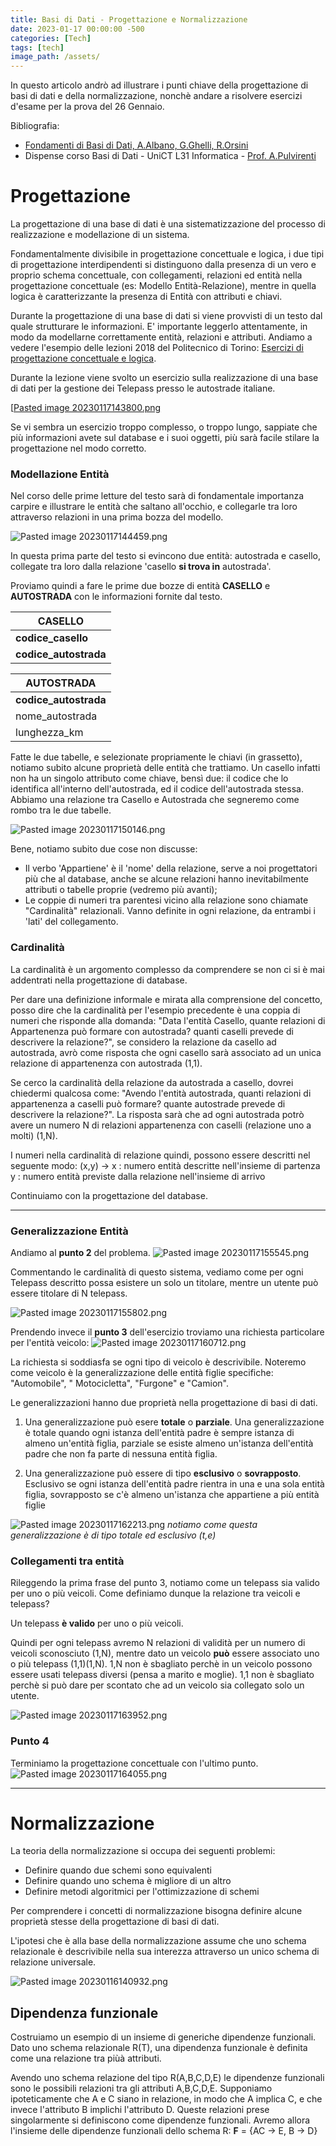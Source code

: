 ```yaml
---
title: Basi di Dati - Progettazione e Normalizzazione
date: 2023-01-17 00:00:00 -500
categories: [Tech]
tags: [tech]
image_path: /assets/
--- 
```


In questo articolo andrò ad illustrare i punti chiave della progettazione di basi di dati e della normalizzazione, nonchè andare a risolvere esercizi d'esame per la prova del 26 Gennaio.

Bibliografia:
- [Fondamenti di Basi di Dati, A.Albano, G.Ghelli, R.Orsini](http://fondamentidibasididati.it/wp-content/uploads/2020/11/FondamentiBD-Edizione-C30-11-21.pdf)
- Dispense corso Basi di Dati - UniCT L31 Informatica - [Prof. A.Pulvirenti](https://www.medclin.unict.it/docenti/alfredo.pulvirenti)

# Progettazione

La progettazione di una base di dati è una sistematizzazione del processo di realizzazione e modellazione di un sistema.

Fondamentalmente divisibile in progettazione concettuale e logica, i due tipi di progettazione interdipendenti si distinguono dalla presenza di un vero e proprio schema concettuale, con collegamenti, relazioni ed entità nella progettazione concettuale (es: Modello Entità-Relazione), mentre in quella logica è caratterizzante la presenza di Entità con attributi e chiavi.

Durante la progettazione di una base di dati si viene provvisti di un testo dal quale strutturare le informazioni. E' importante leggerlo attentamente, in modo da modellarne correttamente entità, relazioni e attributi. Andiamo a vedere l'esempio delle lezioni 2018 del Politecnico di Torino: [Esercizi di progettazione concettuale e logica](https://www.youtube.com/watch?v=c3606AJpiVo).

Durante la lezione viene svolto un esercizio sulla realizzazione di una base di dati per la gestione dei Telepass presso le autostrade italiane.

 [[Pasted image 20230117143800.png](https://raw.githubusercontent.com/mcap0/mcap0.github.io/main/assets/Pasted%20image%2020230117143800.png)

Se vi sembra un esercizio troppo complesso, o troppo lungo, sappiate che più informazioni avete sul database e i suoi oggetti, più sarà facile stilare la progettazione nel modo corretto.

### Modellazione Entità

Nel corso delle prime letture del testo sarà di fondamentale importanza carpire e illustrare le entità che saltano all'occhio, e collegarle tra loro attraverso relazioni in una prima bozza del modello.

![Pasted image 20230117144459.png](https://raw.githubusercontent.com/mcap0/mcap0.github.io/main/assets/Pasted%20image%2020230117144459.png)

In questa prima parte del testo si evincono due entità: autostrada e casello, collegate tra loro dalla relazione 'casello **si trova in** autostrada'.

Proviamo quindi a fare le prime due bozze di entità **CASELLO** e **AUTOSTRADA** con le informazioni fornite dal testo.

| CASELLO               |
| --------------------- |
| **codice_casello**    |
| **codice_autostrada** |

| AUTOSTRADA            |
| --------------------- |
| **codice_autostrada** |
| nome_autostrada       |
| lunghezza_km          |

Fatte le due tabelle, e selezionate propriamente le chiavi (in grassetto), notiamo subito alcune proprietà delle entità che trattiamo. Un casello infatti non ha un singolo attributo come chiave, bensì due: il codice che lo identifica all'interno dell'autostrada, ed il codice dell'autostrada stessa. Abbiamo una relazione tra Casello e Autostrada che segneremo come rombo tra le due tabelle.

![Pasted image 20230117150146.png](https://raw.githubusercontent.com/mcap0/mcap0.github.io/main/assets/Pasted%20image%2020230117150146.png)

Bene, notiamo subito due cose non discusse:
- Il verbo 'Appartiene' è il 'nome' della relazione, serve a noi progettatori più che al database, anche se alcune relazioni hanno inevitabilmente attributi o tabelle proprie (vedremo più avanti);
- Le coppie di numeri tra parentesi vicino alla relazione sono chiamate "Cardinalità" relazionali. Vanno definite in ogni relazione, da entrambi i 'lati' del collegamento. 

### Cardinalità

La cardinalità è un argomento complesso da comprendere se non ci si è mai addentrati nella progettazione di database.

Per dare una definizione informale e mirata alla comprensione del concetto, posso dire che la cardinalità per l'esempio precedente è una coppia di numeri che risponde alla domanda: "Data l'entità Casello, quante relazioni di Appartenenza può formare con autostrada? quanti caselli prevede di descrivere la relazione?", se considero la relazione da casello ad autostrada, avrò come risposta che ogni casello sarà associato ad un unica relazione di appartenenza con autostrada (1,1).

Se cerco la cardinalità della relazione da autostrada a casello, dovrei chiedermi qualcosa come: "Avendo l'entità autostrada, quanti relazioni di appartenenza a caselli può formare? quante autostrade prevede di descrivere la relazione?".
La risposta sarà che ad ogni autostrada potrò avere un numero N di relazioni appartenenza con caselli (relazione uno a molti) (1,N).

I numeri nella cardinalità di relazione quindi, possono essere descritti nel seguente modo:
(x,y) ->
x : numero entità descritte nell'insieme di partenza
y : numero entità previste dalla relazione nell'insieme di arrivo

Continuiamo con la progettazione del database.

---

### Generalizzazione Entità

Andiamo al **punto 2** del problema.
![Pasted image 20230117155545.png](https://raw.githubusercontent.com/mcap0/mcap0.github.io/main/assets/Pasted%20image%2020230117155545.png)

Commentando le cardinalità di questo sistema, vediamo come per ogni Telepass descritto possa esistere un solo un titolare, mentre un utente può essere titolare di N telepass.

![Pasted image 20230117155802.png](https://raw.githubusercontent.com/mcap0/mcap0.github.io/main/assets/Pasted%20image%2020230117155802.png)

Prendendo invece il **punto 3** dell'esercizio troviamo una richiesta particolare per l'entità veicolo:
![Pasted image 20230117160712.png](https://raw.githubusercontent.com/mcap0/mcap0.github.io/main/assets/Pasted%20image%2020230117160712.png)

La richiesta si soddiasfa se ogni tipo di veicolo è descrivibile. Noteremo come veicolo è la generalizzazione delle entità figlie specifiche: "Automobile", " Motocicletta", "Furgone" e "Camion".

Le generalizzazioni hanno due proprietà nella progettazione di basi di dati. 
1. Una generalizzazione può esere **totale** o **parziale**. Una generalizzazione è totale quando ogni istanza dell'entità padre è sempre istanza di almeno un'entità figlia, parziale se esiste almeno un'istanza dell'entità padre che non fa parte di nessuna entità figlia.

2. Una generalizzazione può essere di tipo **esclusivo** o **sovrapposto**. Esclusivo se ogni istanza dell'entità padre rientra in una e una sola entità figlia, sovrapposto se c'è almeno un'istanza che appartiene a più entità figlie

![Pasted image 20230117162213.png](https://raw.githubusercontent.com/mcap0/mcap0.github.io/main/assets/Pasted%20image%2020230117162213.png)
_notiamo come questa generalizzazione è di tipo totale ed esclusivo (t,e)_

### Collegamenti tra entità

Rileggendo la prima frase del punto 3, notiamo come un telepass sia valido per uno o più veicoli. Come definiamo dunque la relazione tra veicoli e telepass?

Un telepass **è valido** per uno o più veicoli. 

Quindi per ogni telepass avremo N relazioni di validità per un numero di veicoli sconosciuto (1,N), mentre dato un veicolo **può** essere associato uno o più telepass (1,1)(1,N). 1,N non è sbagliato perchè in un veicolo possono essere usati telepass diversi (pensa a marito e moglie). 1,1 non è sbagliato perchè si può dare per scontato che ad un veicolo sia collegato solo un utente.

![Pasted image 20230117163952.png](https://raw.githubusercontent.com/mcap0/mcap0.github.io/main/assets/Pasted%20image%2020230117163952.png)

### Punto 4

Terminiamo la progettazione concettuale con l'ultimo punto.
![Pasted image 20230117164055.png](https://raw.githubusercontent.com/mcap0/mcap0.github.io/main/assets/Pasted%20image%2020230117164055.png)

---

# Normalizzazione

La teoria della normalizzazione si occupa dei seguenti problemi:

- Definire quando due schemi sono equivalenti
- Definire quando uno schema è migliore di un altro
- Definire metodi algoritmici per l'ottimizzazione di schemi

Per comprendere i concetti di normalizzazione bisogna definire alcune proprietà stesse della progettazione di basi di dati.

L'ipotesi che è alla base della normalizzazione assume che uno schema relazionale è descrivibile nella sua interezza attraverso un unico schema di relazione universale.

![Pasted image 20230116140932.png](https://raw.githubusercontent.com/mcap0/mcap0.github.io/main/assets/Pasted%20image%2020230116140932.png)

## Dipendenza funzionale

Costruiamo un esempio di un insieme di generiche dipendenze funzionali.
Dato uno schema relazionale R(T), una dipendenza funzionale è definita come una relazione tra piùà attributi.

Avendo uno schema relazione del tipo R(A,B,C,D,E) le dipendenze funzionali sono le possibili relazioni tra gli attributi A,B,C,D,E. Supponiamo ipoteticamente che A e C siano in relazione, in modo che A implica C, e che invece l'attributo B implichi l'attributo D. Queste relazioni prese singolarmente si definiscono come dipendenze funzionali. Avremo allora l'insieme delle dipendenze funzionali dello schema R:
**F** = {AC -> E, B -> D} 
